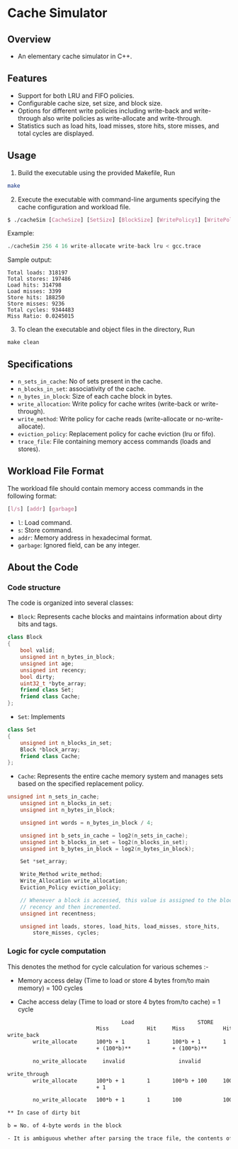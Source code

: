 # Cache Simulator 

## Overview
- An elementary cache simulator in C++.

## Features
- Support for both LRU and FIFO policies.
- Configurable cache size, set size, and block size.
- Options for different write policies including write-back and write-through also write policies as write-allocate and write-through.
- Statistics such as load hits, load misses, store hits, store misses, and total cycles are displayed.

## Usage
1. Build the executable using the provided Makefile, Run
```bash
make
```

2. Execute the executable with command-line arguments specifying the cache configuration and workload file.

```css
$ ./cacheSim [CacheSize] [SetSize] [BlockSize] [WritePolicy1] [WritePolicy2] [ReplacementPolicy] < [WorkloadFile]
```
Example:
```python
./cacheSim 256 4 16 write-allocate write-back lru < gcc.trace
```
Sample output:
    
    Total loads: 318197
    Total stores: 197486
    Load hits: 314798
    Load misses: 3399
    Store hits: 188250
    Store misses: 9236
    Total cycles: 9344483
    Miss Ratio: 0.0245015

3. To clean the executable and object files in the directory, Run

```
make clean
```
## Specifications
- `n_sets_in_cache`: No of sets present in the cache.
- `n_blocks_in_set`: associativity of the cache.
- `n_bytes_in_block`: Size of each cache block in bytes.
- `write_allocation`: Write policy for cache writes (write-back or write-through).
- `write_method`: Write policy for cache reads (write-allocate or no-write-allocate).
- `eviction_policy`: Replacement policy for cache eviction (lru or fifo).
- `trace_file`: File containing memory access commands (loads and stores).

## Workload File Format
The workload file should contain memory access commands in the following format:

```css
[l/s] [addr] [garbage]
```

- `l`: Load command.
- `s`: Store command.
- `addr`: Memory address in hexadecimal format.
- `garbage`: Ignored field, can be any integer.

## About the Code

### Code structure 

The code is organized into several classes:

-  `Block`: Represents cache blocks and maintains information about dirty bits and tags.

```cpp
class Block
{
    bool valid;
    unsigned int n_bytes_in_block;
    unsigned int age;
    unsigned int recency;
    bool dirty;
    uint32_t *byte_array;
    friend class Set;
    friend class Cache;
};
```
- `Set`: Implements
```cpp
class Set
{
    unsigned int n_blocks_in_set;
    Block *block_array;
    friend class Cache;
};
```
- `Cache`: Represents the entire cache memory system and manages sets based on the specified replacement policy. 
```cpp
unsigned int n_sets_in_cache;
    unsigned int n_blocks_in_set;
    unsigned int n_bytes_in_block;

    unsigned int words = n_bytes_in_block / 4;

    unsigned int b_sets_in_cache = log2(n_sets_in_cache);
    unsigned int b_blocks_in_set = log2(n_blocks_in_set);
    unsigned int b_bytes_in_block = log2(n_bytes_in_block);

    Set *set_array;

    Write_Method write_method;
    Write_Allocation write_allocation;
    Eviction_Policy eviction_policy;

    // Whenever a block is accessed, this value is assigned to the block's
    // recency and then incremented.
    unsigned int recentness;

    unsigned int loads, stores, load_hits, load_misses, store_hits,
        store_misses, cycles;
```

### Logic for cycle computation 
This denotes the method for cycle calculation for various schemes :-

- Memory access delay (Time to load or store 4 bytes from/to main memory) = 100 cycles

- Cache access delay (Time to load or store 4 bytes from/to cache) = 1 cycle

```txt
		                            Load				    STORE
		                    Miss		    Hit		Miss		    Hit
write_back 
	    write_allocate	    100*b + 1	    1		100*b + 1	    1
		                    + (100*b)** 	    	+ (100*b)**

	    no_write_allocate 	  invalid                 invalid

write_through
	    write_allocate	    100*b + 1	    1		100*b + 100	    100 + 1
			                + 1				 

	    no_write_allocate	100*b + 1	    1		100		        100 + 1

** In case of dirty bit

b = No. of 4-byte words in the block

- It is ambiguous whether after parsing the trace file, the contents of blocks having a dirt bit have to be written back to memory. These cycles have thus not been included but may be included simply using a for loop.

```
